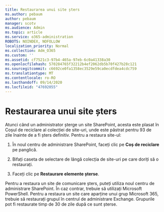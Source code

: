 ```yaml
---
title: Restaurarea unui site șters
ms.author: pebaum
author: pebaum
manager: scotv
ms.audience: Admin
ms.topic: article
ms.service: o365-administration
ROBOTS: NOINDEX, NOFOLLOW
localization_priority: Normal
ms.collection: Adm_O365
ms.custom: ''
ms.assetid: cf7521c3-97b4-465a-97eb-6c0a41338a30
ms.openlocfilehash: 570284765f32212b4ef2062db5b70f427b28c121
ms.sourcegitcommit: c6692ce0fa1358ec3529e59ca0ecdfdea4cdc759
ms.translationtype: MT
ms.contentlocale: ro-RO
ms.lasthandoff: 09/14/2020
ms.locfileid: "47692055"
---
```

# <a name="restore-a-deleted-site"></a>Restaurarea unui site șters

Atunci când un administrator șterge un site SharePoint, acesta este plasat în Coșul de reciclare al colecției de site-uri, unde este păstrat pentru 93 de zile înainte de a fi șters definitiv. Pentru a restaura site-ul:
  
1. În noul centru de administrare SharePoint, faceți clic pe **Coș de reciclare** pe panglică. 
    
2. Bifați caseta de selectare de lângă colecția de site-uri pe care doriți să o restaurați.
    
3. Faceți clic pe **Restaurare elemente șterse**.
    
Pentru a restaura un site de comunicare șters, puteți utiliza noul centru de administrare SharePoint. În caz contrar, trebuie să utilizați Microsoft PowerShell. Pentru a restaura un site care aparține unui grup Microsoft 365, trebuie să restaurați grupul în centrul de administrare Exchange. Grupurile pot fi restaurate timp de 30 de zile după ce sunt șterse.
  

